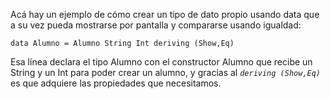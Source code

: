 Acá hay un ejemplo de cómo crear un tipo de dato propio usando data que a su vez pueda mostrarse por pantalla y compararse usando igualdad:

`data Alumno = Alumno String Int deriving (Show,Eq)`

Esa línea declara el tipo Alumno con el constructor Alumno que recibe un String y un Int para poder crear un alumno, y gracias al *`deriving (Show,Eq)`* es que adquiere las propiedades que necesitamos.